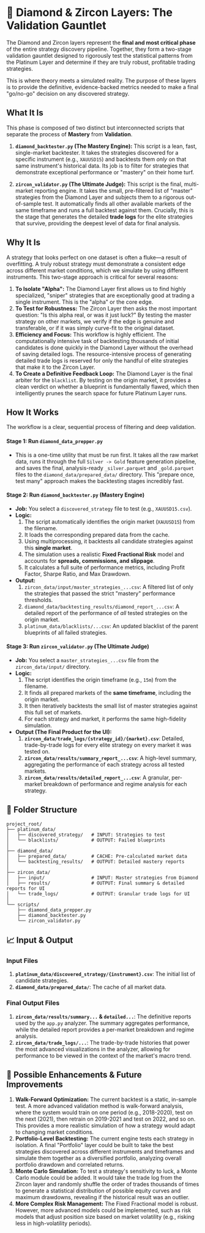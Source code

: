 # 💎 Diamond & Zircon Layers: The Validation Gauntlet

The Diamond and Zircon layers represent the **final and most critical phase** of the entire strategy discovery pipeline. Together, they form a two-stage validation gauntlet designed to rigorously test the statistical patterns from the Platinum Layer and determine if they are truly robust, profitable trading strategies.

This is where theory meets a simulated reality. The purpose of these layers is to provide the definitive, evidence-backed metrics needed to make a final "go/no-go" decision on any discovered strategy.

## What It Is

This phase is composed of two distinct but interconnected scripts that separate the process of **Mastery** from **Validation**.

1.  **`diamond_backtester.py` (The Mastery Engine):** This script is a lean, fast, single-market backtester. It takes the strategies discovered for a specific instrument (e.g., `XAUUSD15`) and backtests them _only_ on that same instrument's historical data. Its job is to filter for strategies that demonstrate exceptional performance or "mastery" on their home turf.

2.  **`zircon_validator.py` (The Ultimate Judge):** This script is the final, multi-market reporting engine. It takes the small, pre-filtered list of "master" strategies from the Diamond Layer and subjects them to a rigorous out-of-sample test. It automatically finds all other available markets of the same timeframe and runs a full backtest against them. Crucially, this is the stage that generates the detailed **trade logs** for the elite strategies that survive, providing the deepest level of data for final analysis.

## Why It Is

A strategy that looks perfect on one dataset is often a fluke—a result of overfitting. A truly robust strategy must demonstrate a consistent edge across different market conditions, which we simulate by using different instruments. This two-stage approach is critical for several reasons:

1.  **To Isolate "Alpha":** The Diamond Layer first allows us to find highly specialized, "sniper" strategies that are exceptionally good at trading a single instrument. This is the "alpha" or the core edge.
2.  **To Test for Robustness:** The Zircon Layer then asks the most important question: "Is this alpha real, or was it just luck?" By testing the master strategy on other markets, we verify if the edge is genuine and transferable, or if it was simply curve-fit to the original dataset.
3.  **Efficiency and Focus:** This workflow is highly efficient. The computationally intensive task of backtesting thousands of initial candidates is done quickly in the Diamond Layer without the overhead of saving detailed logs. The resource-intensive process of generating detailed trade logs is reserved for only the handful of elite strategies that make it to the Zircon Layer.
4.  **To Create a Definitive Feedback Loop:** The Diamond Layer is the final arbiter for the `blacklist`. By testing on the origin market, it provides a clean verdict on whether a blueprint is fundamentally flawed, which then intelligently prunes the search space for future Platinum Layer runs.

## How It Works

The workflow is a clear, sequential process of filtering and deep validation.

#### **Stage 1: Run `diamond_data_prepper.py`**

- This is a one-time utility that must be run first. It takes all the raw market data, runs it through the full `Silver -> Gold` feature generation pipeline, and saves the final, analysis-ready `_silver.parquet` and `_gold.parquet` files to the `diamond_data/prepared_data/` directory. This "prepare once, test many" approach makes the backtesting stages incredibly fast.

#### **Stage 2: Run `diamond_backtester.py` (Mastery Engine)**

- **Job:** You select a `discovered_strategy` file to test (e.g., `XAUUSD15.csv`).
- **Logic:**
  1.  The script automatically identifies the origin market (`XAUUSD15`) from the filename.
  2.  It loads the corresponding prepared data from the cache.
  3.  Using multiprocessing, it backtests all candidate strategies against this **single market**.
  4.  The simulation uses a realistic **Fixed Fractional Risk** model and accounts for **spreads, commissions, and slippage**.
  5.  It calculates a full suite of performance metrics, including Profit Factor, Sharpe Ratio, and Max Drawdown.
- **Output:**
  1.  `zircon_data/input/master_strategies_...csv`: A filtered list of only the strategies that passed the strict "mastery" performance thresholds.
  2.  `diamond_data/backtesting_results/diamond_report_...csv`: A detailed report of the performance of _all_ tested strategies on the origin market.
  3.  `platinum_data/blacklists/...csv`: An updated blacklist of the parent blueprints of all failed strategies.

#### **Stage 3: Run `zircon_validator.py` (The Ultimate Judge)**

- **Job:** You select a `master_strategies_...csv` file from the `zircon_data/input/` directory.
- **Logic:**
  1.  The script identifies the origin timeframe (e.g., `15m`) from the filename.
  2.  It finds all prepared markets of the **same timeframe**, including the origin market.
  3.  It then iteratively backtests the small list of master strategies against this full set of markets.
  4.  For each strategy and market, it performs the same high-fidelity simulation.
- **Output (The Final Product for the UI):**
  1.  **`zircon_data/trade_logs/{strategy_id}/{market}.csv`**: Detailed, trade-by-trade logs for every elite strategy on every market it was tested on.
  2.  **`zircon_data/results/summary_report_...csv`**: A high-level summary, aggregating the performance of each strategy across all tested markets.
  3.  **`zircon_data/results/detailed_report_...csv`**: A granular, per-market breakdown of performance and regime analysis for each strategy.

## 📁 Folder Structure

```
project_root/
├── platinum_data/
│   ├── discovered_strategy/   # INPUT: Strategies to test
│   └── blacklists/            # OUTPUT: Failed blueprints
│
├── diamond_data/
│   ├── prepared_data/         # CACHE: Pre-calculated market data
│   └── backtesting_results/   # OUTPUT: Detailed mastery reports
│
├── zircon_data/
│   ├── input/                 # INPUT: Master strategies from Diamond
│   ├── results/               # OUTPUT: Final summary & detailed reports for UI
│   └── trade_logs/            # OUTPUT: Granular trade logs for UI
│
└── scripts/
    ├── diamond_data_prepper.py
    ├── diamond_backtester.py
    └── zircon_validator.py
```

## 📈 Input & Output

### Input Files

1.  **`platinum_data/discovered_strategy/{instrument}.csv`**: The initial list of candidate strategies.
2.  **`diamond_data/prepared_data/`**: The cache of all market data.

### Final Output Files

1.  **`zircon_data/results/summary...` & `detailed...`**: The definitive reports used by the `app.py` analyzer. The summary aggregates performance, while the detailed report provides a per-market breakdown and regime analysis.
2.  **`zircon_data/trade_logs/...`**: The trade-by-trade histories that power the most advanced visualizations in the analyzer, allowing for performance to be viewed in the context of the market's macro trend.

## 🚀 Possible Enhancements & Future Improvements

1.  **Walk-Forward Optimization:** The current backtest is a static, in-sample test. A more advanced validation method is walk-forward analysis, where the system would train on one period (e.g., 2018-2020), test on the next (2021), then retrain on 2019-2021 and test on 2022, and so on. This provides a more realistic simulation of how a strategy would adapt to changing market conditions.
2.  **Portfolio-Level Backtesting:** The current engine tests each strategy in isolation. A final "Portfolio" layer could be built to take the best strategies discovered across different instruments and timeframes and simulate them together as a diversified portfolio, analyzing overall portfolio drawdown and correlated returns.
3.  **Monte Carlo Simulation:** To test a strategy's sensitivity to luck, a Monte Carlo module could be added. It would take the trade log from the Zircon layer and randomly shuffle the order of trades thousands of times to generate a statistical distribution of possible equity curves and maximum drawdowns, revealing if the historical result was an outlier.
4.  **More Complex Risk Management:** The Fixed Fractional model is robust. However, more advanced models could be implemented, such as risk models that adjust position size based on market volatility (e.g., risking less in high-volatility periods).
